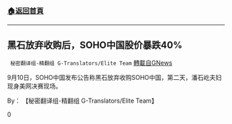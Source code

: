###  [:house:返回首頁](https://github.com/ourhimalayas/txt)
---


## 黑石放弃收购后，SOHO中国股价暴跌40%
` 秘密翻译组-精翻组 G-Translators/Elite Team` [轉載自GNews](https://gnews.org/zh-hans/1545469/)

9月10日，SOHO中国发布公告称黑石放弃收购SOHO中国，第二天，潘石屹夫妇现身美网决赛现场。

By： 【秘密翻译组-精翻组 G-Translators/Elite Team】

0
